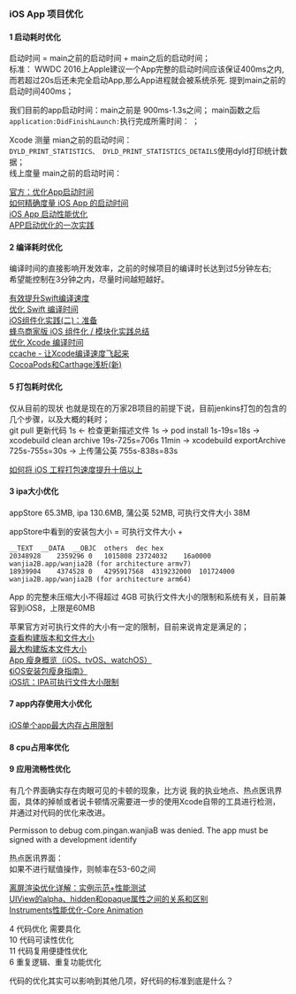 ### iOS App 项目优化


#### 1 启动耗时优化  
启动时间 = main之前的启动时间 + main之后的启动时间；  
标准： WWDC 2016上Apple建议一个App完整的启动时间应该保证400ms之内,而若超过20s后还未完全启动App,那么App进程就会被系统杀死. 提到main之前的启动时间400ms；    

我们目前的app启动时间：main之前是  900ms-1.3s之间；   main函数之后 `application:DidFinishLaunch:`执行完成所需时间：   ；

Xcode 测量 mian之前的启动时间：  
`DYLD_PRINT_STATISTICS、 DYLD_PRINT_STATISTICS_DETAILS`使用dyld打印统计数据；  
线上度量 main之前的启动时间：  

[官方：优化App启动时间](https://developer.apple.com/videos/play/wwdc2016/406/)  
[如何精确度量 iOS App 的启动时间](https://www.jianshu.com/p/c14987eee107)  
[iOS App 启动性能优化](https://mp.weixin.qq.com/s/Kf3EbDIUuf0aWVT-UCEmbA)  
[APP启动优化的一次实践](https://icetime17.github.io/2018/01/01/2018-01/APP%E5%90%AF%E5%8A%A8%E4%BC%98%E5%8C%96%E7%9A%84%E4%B8%80%E6%AC%A1%E5%AE%9E%E8%B7%B5/)

#### 2 编译耗时优化
编译时间的直接影响开发效率，之前的时候项目的编译时长达到过5分钟左右;   
希望能控制在3分钟之内，尽量时间越短越好。  

[有效提升Swift编译速度](http://hyyy.me/2016/12/01/SwfitCompileTimeSpeedingUp/)  
[优化 Swift 编译时间](https://github.com/rxg9527/Optimizing-Swift-Build-Times)  
[iOS组件化实践(二)：准备](https://www.jianshu.com/p/824d4227e123)  
[蜂鸟商家版 iOS 组件化 / 模块化实践总结](https://juejin.im/post/5a620cf5f265da3e36415764)  
[优化 Xcode 编译时间](https://juejin.im/post/5ad33a086fb9a028cf32ebe1)  
[ccache - 让Xcode编译速度飞起来](https://blog.csdn.net/KelvinFlying/article/details/75644926)  
[CocoaPods和Carthage浅析(新)](https://www.jianshu.com/p/9d0885f944e3)  
#### 5 打包耗时优化  
仅从目前的现状 也就是现在的万家2B项目的前提下说，目前jenkins打包的包含的几个步骤，以及大概的耗时；  
git pull 更新代码 1s <- 检查更新描述文件 1s -> pod install 1s-19s=18s -> xcodebuild clean archive 19s-725s=706s 11min -> xcodebuild exportArchive 725s-755s=30s -> 上传蒲公英 755s-838s=83s   

[如何将 iOS 工程打包速度提升十倍以上](https://bestswifter.com/improve_compile_speed/)   

#### 3 ipa大小优化

appStore 65.3MB,  ipa 130.6MB, 蒲公英 52MB, 可执行文件大小 38M

appStore中看到的安装包大小 = 可执行文件大小 + 

```
__TEXT	__DATA	__OBJC	others	dec	hex
20348928	2359296	0	1015808	23724032	16a0000	wanjia2B.app/wanjia2B (for architecture armv7)
18939904	4374528	0	4295917568	4319232000	101724000	wanjia2B.app/wanjia2B (for architecture arm64)
```

App 的完整未压缩大小不得超过 4GB
可执行文件大小的限制和系统有关，目前兼容到iOS8，上限是60MB

苹果官方对可执行文件的大小有一定的限制，目前来说肯定是满足的；  
[查看构建版本和文件大小](https://help.apple.com/itunes-connect/developer/#/dev3b56ce97c)  
[最大构建版本文件大小](https://help.apple.com/itunes-connect/developer/#/dev611e0a21f)  
[App 瘦身概览（iOS、tvOS、watchOS）](https://help.apple.com/xcode/mac/current/#/devbbdc5ce4f)  
[《iOS安装包瘦身指南》](http://www.zoomfeng.com/blog/ipa-size-thin.html)    
[iOS坑：IPA可执行文件大小限制](https://www.jianshu.com/p/0e8160cdbf3f) 


#### 7 app内存使用大小优化      

[iOS单个app最大内存占用限制](https://blog.csdn.net/fishmai/article/details/74840514)   

#### 8 cpu占用率优化
  
#### 9 应用流畅性优化     
有几个界面确实存在肉眼可见的卡顿的现象，比方说 我的执业地点、热点医讯界面，具体的掉帧或者说卡顿情况需要进一步的使用Xcode自带的工具进行检测，并通过对代码的优化来改进。    

Permisson to debug com.pingan.wanjiaB was denied. The app must be signed with a development identify

热点医讯界面：  
如果不进行赋值操作，则帧率在53-60之间

[离屏渲染优化详解：实例示范+性能测试](https://www.jianshu.com/p/ca51c9d3575b)  
[UIView的alpha、hidden和opaque属性之间的关系和区别](https://blog.csdn.net/wzzvictory/article/details/10076323https://blog.csdn.net/wzzvictory/article/details/10076323)  
[Instruments性能优化-Core Animation](https://www.jianshu.com/p/439e158b44de)  
  
  
4 代码优化 需要具化  
10 代码可读性优化  
11 代码复用便捷性优化  
6 重复逻辑、重复功能优化   

代码的优化其实可以影响到其他几项，好代码的标准到底是什么？ 
